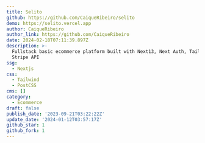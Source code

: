 ```yaml
---
title: Selito
github: https://github.com/CaiqueRibeiro/selito
demo: https://selito.vercel.app
author: CaiqueRibeiro
author_link: https://github.com/CaiqueRibeiro
date: 2024-02-18T07:11:39.897Z
description: >-
  Fullstack basic ecommerce platform built with Next13, Next Auth, Tailwind and
  Stripe API
ssg:
  - Nextjs
css:
  - Tailwind
  - PostCSS
cms: []
category:
  - Ecommerce
draft: false
publish_date: '2023-09-21T03:22:22Z'
update_date: '2024-01-12T03:57:17Z'
github_star: 1
github_fork: 1
---
```

